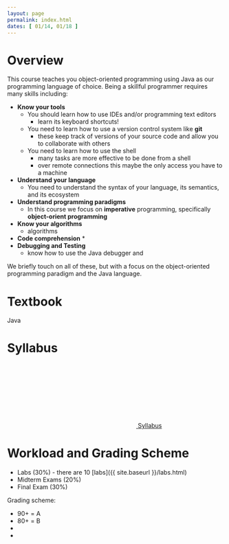 ```yaml
---
layout: page
permalink: index.html
dates: [ 01/14, 01/18 ]
---
```


# Overview

This course teaches you object-oriented programming using Java as our programming language of choice. Being a skillful programmer requires many skills including:

* **Know your tools**
  * You should learn how to use IDEs and/or programming text editors
	  * learn its keyboard shortcuts!
  * You need to learn how to use a version control system like **git**
	  * these keep track of versions of your source code and allow you to collaborate with others
  * You need to learn how to use the shell
	* many tasks are more effective to be done from a shell
	* over remote connections this maybe the only access you have to a machine
* **Understand your language**
  * You need to understand the syntax of your language, its semantics, and its ecosystem
* **Understand programming paradigms**
  * In this course we focus on **imperative** programming, specifically **object-orient programming**
* **Know your algorithms**
  *  algorithms
* **Code comprehension**
  *
* **Debugging and Testing**
  * know how to use the Java debugger and

We briefly touch on all of these, but with a focus on the object-oriented programming paradigm and the Java language.

# Textbook

Java

# Syllabus

<p>
	<a href="{{ site.syllabus | relative_url }}"><svg class="svg-icon grey"><use xlink:href="{{ '/assets/symbols.svg#pdf' | relative_url }}"></use></svg> <span class="username">Syllabus</span></a>
</p>


# Workload and Grading Scheme

* Labs (30%) - there are 10 [labs]({{ site.baseurl }}/labs.html)
* Midterm Exams (20%)
* Final Exam (30%)

Grading scheme:

* 90+ = A
* 80+ = B
*
*
